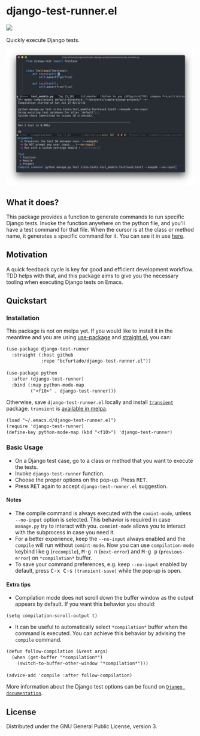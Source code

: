 # django-test-runner.el
![](https://github.com/bcfurtado/django-test-runner.el/workflows/CI/badge.svg)

Quickly execute Django tests.

![](./docs/django-test-screenshot.png)

## What it does?

This package provides a function to generate commands to run specific Django tests. Invoke the function anywhere on the python file, and you'll have a test command for that file. When the cursor is at the class or method name, it generates a specific command for it. You can see it in use [here](https://imgur.com/a/da2hI2Y).

## Motivation
A quick feedback cycle is key for good and efficient development workflow. TDD helps with that, and this package aims to give you the necessary tooling when executing Django tests on Emacs.

## Quickstart

### Installation

This package is not on melpa yet. If you would like to install it in the meantime and you are using [use-package](https://github.com/jwiegley/use-package) and [straight.el](https://github.com/raxod502/straight.el), you can:

``` emacs-lisp
(use-package django-test-runner
  :straight (:host github
             :repo "bcfurtado/django-test-runner.el"))

(use-package python
  :after (django-test-runner)
  :bind (:map python-mode-map
         ("<f10>" . django-test-runner)))
```

Otherwise, save `django-test-runner.el` locally and install [`transient`](https://github.com/magit/transient) package. `transient` is [available in melpa](https://melpa.org/#/transient).

``` emacs-lisp
(load "~/.emacs.d/django-test-runner.el")
(require 'django-test-runner)
(define-key python-mode-map (kbd "<f10>") 'django-test-runner)
```

### Basic Usage
- On a Django test case, go to a class or method that you want to execute the tests.
- Invoke `django-test-runner` function.
- Choose the proper options on the pop-up. Press <kbd>RET</kbd>.
- Press <kbd>RET</kbd> again to accept `django-test-runner.el`  suggestion.

#### Notes
- The compile command is always executed with the `comint-mode`, unless `--no-input` option is selected. This behavior is required in case `manage.py` try to interact with you. `commint-mode` allows you to interact with the subprocess in case you need it.
- For a better experience, keep the `--no-input` always enabled and the `compile` will run without `comint-mode`. Now you can use `compilation-mode` keybind like  <kbd>g</kbd> (`recompile`), <kbd>M-g n</kbd> (`next-error`) and <kbd>M-g p</kbd> (`previous-error`) on `*compilation*` buffer.
- To save your command preferences, e.g. keep `--no-input` enabled by default, press  <kbd>C-x C-s</kbd> `(transient-save)` while the pop-up is open.

#### Extra tips
- Compilation mode does not scroll down the buffer window as the output appears by default. If you want this behavior you should:

``` emacs-lisp
(setq compilation-scroll-output t)
```
- It can be useful to automatically select `*compilation*` buffer when the command is executed. You can achieve this behavior by advising the `compile` command.

``` emacs-lisp
(defun follow-compilation (&rest args)
  (when (get-buffer "*compilation*")
    (switch-to-buffer-other-window "*compilation*")))

(advice-add 'compile :after follow-compilation)
```

More information about the Django test options can be found on [`Django documentation`](https://docs.djangoproject.com/en/2.2/ref/django-admin/).

## License

Distributed under the GNU General Public License, version 3.

